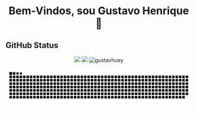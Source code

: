 <h1 align="center"> Bem-Vindos, sou Gustavo Henrique 👋</h1>

## GitHub Status 

<div align="center">
    <img  height="150em" src="https://github-readme-stats.vercel.app/api?username=gustavhuey&show_icons=true&theme=midnight-purple" />
    <img  height="150em" src="https://github-readme-stats.vercel.app/api/top-langs/?username=gustavhuey&layout=compact&theme=midnight-purple">
    <img  height="150em" src="https://github-readme-streak-stats.herokuapp.com/?user=gustavhuey&theme=midnight-purple" alt="gustavhuey"/>
</div>

![Snake animation](https://github.com/ellen2121/ellen2121/blob/output/github-contribution-grid-snake.svg)


  
